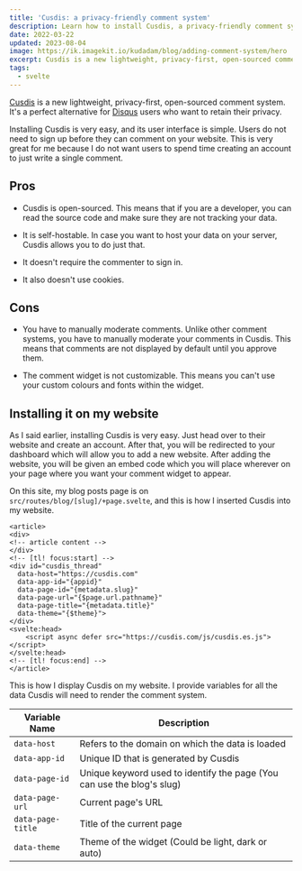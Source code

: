 ```yaml
---
title: 'Cusdis: a privacy-friendly comment system'
description: Learn how to install Cusdis, a privacy-friendly comment system, on your Svelte site with this
date: 2022-03-22
updated: 2023-08-04
image: https://ik.imagekit.io/kudadam/blog/adding-comment-system/hero
excerpt: Cusdis is a new lightweight, privacy-first, open-sourced comment system. It's a perfect alternative for Disqus users who want to retain their privacy, and it's also very lightweight
tags:
  - svelte
---
```


[Cusdis](https://cusdis.com/) is a new lightweight, privacy-first, open-sourced comment system. It's a perfect alternative for [Disqus](https://disqus.com/) users who want to retain their privacy.

Installing Cusdis is very easy, and its user interface is simple. Users do not need to sign up before they can comment on your website. This is very great for me because I do not want users to spend time creating an account to just write a single comment.

## Pros

- Cusdis is open-sourced.
  This means that if you are a developer, you can read the source code and make sure they are not tracking your data.

- It is self-hostable.
  In case you want to host your data on your server, Cusdis allows you to do just that.

- It doesn't require the commenter to sign in.

- It also doesn't use cookies.

## Cons

- You have to manually moderate comments.
  Unlike other comment systems, you have to manually moderate your comments in Cusdis. This means that comments are not displayed by default until you approve them.

- The comment widget is not customizable.
  This means you can't use your custom colours and fonts within the widget.

## Installing it on my website

As I said earlier, installing Cusdis is very easy. Just head over to their website and create an account. After that, you will be redirected to your dashboard which will allow you to add a new website. After adding the website, you will be given an embed code which you will place wherever on your page where you want your comment widget to appear.

On this site, my blog posts page is on `src/routes/blog/[slug]/+page.svelte`, and this is how I inserted Cusdis into my website.

```svelte
<article>
<div>
<!-- article content -->
</div>
<!-- [tl! focus:start] -->
<div id="cusdis_thread"
  data-host="https://cusdis.com"
  data-app-id="{appid}"
  data-page-id="{metadata.slug}"
  data-page-url="{$page.url.pathname}"
  data-page-title="{metadata.title}"
  data-theme="{$theme}">
</div>
<svelte:head>
    <script async defer src="https://cusdis.com/js/cusdis.es.js"></script>
</svelte:head>
<!-- [tl! focus:end] -->
</article>
```

This is how I display Cusdis on my website. I provide variables for all the data Cusdis will need to render the comment system.

| Variable Name     | Description                                                            |
| ----------------- | ---------------------------------------------------------------------- |
| `data-host`       | Refers to the domain on which the data is loaded                       |
| `data-app-id`     | Unique ID that is generated by Cusdis                                  |
| `data-page-id`    | Unique keyword used to identify the page (You can use the blog's slug) |
| `data-page-url`   | Current page's URL                                                     |
| `data-page-title` | Title of the current page                                              |
| `data-theme`      | Theme of the widget (Could be light, dark or auto)                     |
